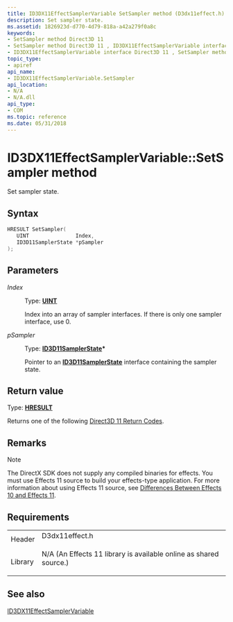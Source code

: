```yaml
---
title: ID3DX11EffectSamplerVariable SetSampler method (D3dx11effect.h)
description: Set sampler state.
ms.assetid: 1826923d-d770-4d79-818a-a42a279f0a8c
keywords:
- SetSampler method Direct3D 11
- SetSampler method Direct3D 11 , ID3DX11EffectSamplerVariable interface
- ID3DX11EffectSamplerVariable interface Direct3D 11 , SetSampler method
topic_type:
- apiref
api_name:
- ID3DX11EffectSamplerVariable.SetSampler
api_location:
- N/A
- N/A.dll
api_type:
- COM
ms.topic: reference
ms.date: 05/31/2018
---
```


# ID3DX11EffectSamplerVariable::SetSampler method

Set sampler state.

## Syntax


```C++
HRESULT SetSampler(
   UINT               Index,
   ID3D11SamplerState *pSampler
);
```



## Parameters

<dl> <dt>

*Index* 
</dt> <dd>

Type: **[**UINT**](/windows/desktop/WinProg/windows-data-types)**

Index into an array of sampler interfaces. If there is only one sampler interface, use 0.

</dd> <dt>

*pSampler* 
</dt> <dd>

Type: **[**ID3D11SamplerState**](/windows/desktop/api/D3D11/nn-d3d11-id3d11samplerstate)\***

Pointer to an [**ID3D11SamplerState**](/windows/desktop/api/D3D11/nn-d3d11-id3d11samplerstate) interface containing the sampler state.

</dd> </dl>

## Return value

Type: **[**HRESULT**](https://msdn.microsoft.com/library/Bb401631(v=MSDN.10).aspx)**

Returns one of the following [Direct3D 11 Return Codes](d3d11-graphics-reference-returnvalues.md).

## Remarks

> [!Note]  
> The DirectX SDK does not supply any compiled binaries for effects. You must use Effects 11 source to build your effects-type application. For more information about using Effects 11 source, see [Differences Between Effects 10 and Effects 11](d3d11-graphics-programming-guide-effects-differences.md).

 

## Requirements



|                    |                                                                                                                                              |
|--------------------|----------------------------------------------------------------------------------------------------------------------------------------------|
| Header<br/>  | <dl> <dt>D3dx11effect.h</dt> </dl>                                                    |
| Library<br/> | <dl> <dt>N/A (An Effects 11 library is available online as shared source.)</dt> </dl> |



## See also

<dl> <dt>

[ID3DX11EffectSamplerVariable](id3dx11effectsamplervariable.md)
</dt> </dl>

 

